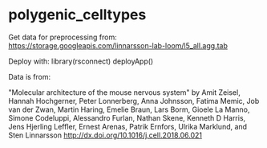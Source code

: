 # polygenic_celltypes

Get data for preprocessing from:
https://storage.googleapis.com/linnarsson-lab-loom/l5_all.agg.tab

Deploy with:
library(rsconnect)
deployApp()

Data is from:

"Molecular architecture of the mouse nervous system" by
Amit Zeisel, Hannah Hochgerner, Peter Lonnerberg, Anna Johnsson, Fatima Memic, Job van der Zwan, Martin Haring, Emelie Braun, Lars Borm, Gioele La Manno, Simone Codeluppi, Alessandro Furlan, Nathan Skene, Kenneth D Harris, Jens Hjerling Leffler, Ernest Arenas, Patrik Ernfors, Ulrika Marklund, and Sten Linnarsson
http://dx.doi.org/10.1016/j.cell.2018.06.021